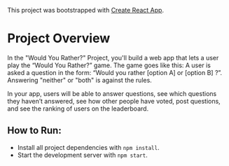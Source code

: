 This project was bootstrapped with [Create React App](https://github.com/facebookincubator/create-react-app).

# Project Overview

In the "Would You Rather?" Project, you'll build a web app that lets a user play the “Would You Rather?” game. The game goes like this: A user is asked a question in the form: “Would you rather [option A] or [option B] ?”. Answering "neither" or "both" is against the rules.

In your app, users will be able to answer questions, see which questions they haven’t answered, see how other people have voted, post questions, and see the ranking of users on the leaderboard.

## How to Run:


* Install all project dependencies with `npm install`.
* Start the development server with `npm start`.


